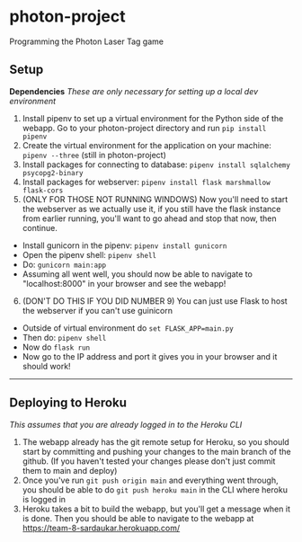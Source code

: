 # photon-project
Programming the Photon Laser Tag game
## Setup
**Dependencies**
*These are only necessary for setting up a local dev environment*
1) Install pipenv to set up a virtual environment for the Python side of the webapp. Go to your photon-project
directory and run `pip install pipenv`
2) Create the virtual environment for the application on your machine: `pipenv --three` (still in photon-project)
3) Install packages for connecting to database: `pipenv install sqlalchemy psycopg2-binary`
4) Install packages for webserver: `pipenv install flask marshmallow flask-cors`
5) (ONLY FOR THOSE NOT RUNNING WINDOWS) Now you'll need to start the webserver as we actually use it, if you still have the flask instance from earlier running,
  you'll want to go ahead and stop that now, then continue. 
  * Install gunicorn in the pipenv: `pipenv install gunicorn`
  * Open the pipenv shell: `pipenv shell`
  * Do: `gunicorn main:app`
  * Assuming all went well, you should now be able to navigate to "localhost:8000" in your browser and see the webapp!
6) (DON'T DO THIS IF YOU DID NUMBER 9) You can just use Flask to host the webserver if you can't use guinicorn
  * Outside of virtual environment do `set FLASK_APP=main.py`
  * Then do: `pipenv shell`
  * Now do `flask run`
  * Now go to the IP address and port it gives you in your browser and it should work!
***
## Deploying to Heroku
*This assumes that you are already logged in to the Heroku CLI*
1) The webapp already has the git remote setup for Heroku, so you should start by committing and pushing your changes to
  the main branch of the github. (If you haven't tested your changes please don't just commit them to main and deploy)
2) Once you've run `git push origin main` and everything went through, you should be able to do 
  `git push heroku main` in the CLI where heroku is logged in
3) Heroku takes a bit to build the webapp, but you'll get a message when it is done. Then you should be able to navigate
  to the webapp at https://team-8-sardaukar.herokuapp.com/

